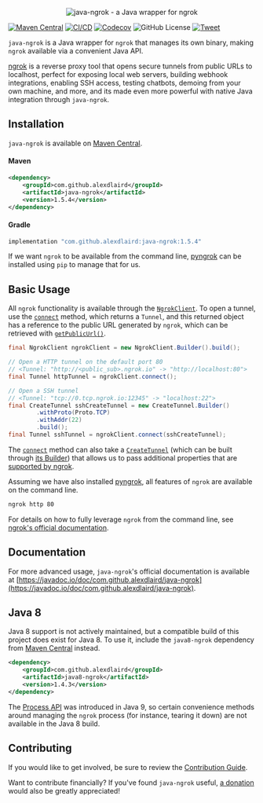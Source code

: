<p align="center"><img alt="java-ngrok - a Java wrapper for ngrok" src="https://github.com/alexdlaird/java-ngrok/raw/main/logo.png" /></p>

[![Maven Central](https://maven-badges.herokuapp.com/maven-central/com.github.alexdlaird/java-ngrok/badge.svg)](https://maven-badges.herokuapp.com/maven-central/com.github.alexdlaird/java-ngrok/)
[![CI/CD](https://github.com/alexdlaird/java-ngrok/workflows/CI/CD/badge.svg)](https://github.com/alexdlaird/java-ngrok/actions?query=workflow%3ACI%2FCD)
[![Codecov](https://codecov.io/gh/alexdlaird/java-ngrok/branch/main/graph/badge.svg)](https://codecov.io/gh/alexdlaird/java-ngrok)
![GitHub License](https://img.shields.io/github/license/alexdlaird/java-ngrok)
[![Tweet](https://img.shields.io/twitter/url/http/shields.io.svg?style=social)](https://twitter.com/intent/tweet?text=Check+out+java-ngrok%2C+a+Java+wrapper+for+%23ngrok+that+lets+you+programmatically+open+secure+%23tunnels+to+local+web+servers%2C+build+%23webhook+integrations%2C+enable+SSH+access%2C+test+chatbots%2C+demo+from+your+own+machine%2C+and+more.%0D%0A%0D%0A&url=https://github.com/alexdlaird/java-ngrok&via=alexdlaird)

`java-ngrok` is a Java wrapper for `ngrok` that manages its own binary, making `ngrok` available via a convenient Java
API.

[ngrok](https://ngrok.com) is a reverse proxy tool that opens secure tunnels from public URLs to localhost, perfect for
exposing local web servers, building webhook integrations, enabling SSH access, testing chatbots, demoing from your own
machine, and more, and its made even more powerful with native Java integration through `java-ngrok`.

## Installation

`java-ngrok` is available
on [Maven Central](https://maven-badges.herokuapp.com/maven-central/com.github.alexdlaird/java-ngrok/).

#### Maven

```xml
<dependency>
    <groupId>com.github.alexdlaird</groupId>
    <artifactId>java-ngrok</artifactId>
    <version>1.5.4</version>
</dependency>
```

#### Gradle

```groovy
implementation "com.github.alexdlaird:java-ngrok:1.5.4"
```

If we want `ngrok` to be available from the command line, [pyngrok](https://github.com/alexdlaird/pyngrok) can be
installed using `pip` to manage that for us.

## Basic Usage

All `ngrok` functionality is available through
the [`NgrokClient`](https://javadoc.io/doc/com.github.alexdlaird/java-ngrok/latest/com/github/alexdlaird/ngrok/NgrokClient.html). To open a tunnel, use
the [`connect`](https://javadoc.io/doc/com.github.alexdlaird/java-ngrok/latest/com/github/alexdlaird/ngrok/NgrokClient.html#connect(com.github.alexdlaird.ngrok.protocol.CreateTunnel))
method, which returns a `Tunnel`, and this returned object has a reference to the public URL generated by `ngrok`, which
can be retrieved with [`getPublicUrl()`](https://javadoc.io/doc/com.github.alexdlaird/java-ngrok/latest/com/github/alexdlaird/ngrok/protocol/Tunnel.html#getPublicUrl()).

```java
final NgrokClient ngrokClient = new NgrokClient.Builder().build();

// Open a HTTP tunnel on the default port 80
// <Tunnel: "http://<public_sub>.ngrok.io" -> "http://localhost:80">
final Tunnel httpTunnel = ngrokClient.connect();

// Open a SSH tunnel
// <Tunnel: "tcp://0.tcp.ngrok.io:12345" -> "localhost:22">
final CreateTunnel sshCreateTunnel = new CreateTunnel.Builder()
        .withProto(Proto.TCP)
        .withAddr(22)
        .build();
final Tunnel sshTunnel = ngrokClient.connect(sshCreateTunnel);
```

The [`connect`](https://javadoc.io/doc/com.github.alexdlaird/java-ngrok/latest/com/github/alexdlaird/ngrok/NgrokClient.html#connect(com.github.alexdlaird.ngrok.protocol.CreateTunnel))
method can also take
a [`CreateTunnel`](https://javadoc.io/doc/com.github.alexdlaird/java-ngrok/latest/com/github/alexdlaird/ngrok/protocol/CreateTunnel.html) (which can be built
through [its Builder](https://javadoc.io/doc/com.github.alexdlaird/java-ngrok/latest/com/github/alexdlaird/ngrok/protocol/CreateTunnel.Builder.html))
that allows us to pass additional properties that are [supported by ngrok](https://ngrok.com/docs#tunnel-definitions).

Assuming we have also installed [pyngrok](https://github.com/alexdlaird/pyngrok), all features of `ngrok` are available
on the command line.

```sh
ngrok http 80
```

For details on how to fully leverage `ngrok` from the command line,
see [ngrok's official documentation](https://ngrok.com/docs).

## Documentation

For more advanced usage, `java-ngrok`'s official documentation is available
at [https://javadoc.io/doc/com.github.alexdlaird/java-ngrok](https://javadoc.io/doc/com.github.alexdlaird/java-ngrok).

## Java 8

Java 8 support is not actively maintained, but a compatible build of this project does exist for Java 8. To use it,
include the `java8-ngrok` dependency from
[Maven Central](https://maven-badges.herokuapp.com/maven-central/com.github.alexdlaird/java8-ngrok/) instead.

```xml
<dependency>
    <groupId>com.github.alexdlaird</groupId>
    <artifactId>java8-ngrok</artifactId>
    <version>1.4.3</version>
</dependency>
```

The [Process API](https://docs.oracle.com/javase/9/docs/api/java/lang/ProcessHandle.html) was introduced in Java 9, so
certain convenience methods around managing the `ngrok` process (for instance, tearing it down) are not available in
the Java 8 build.

## Contributing

If you would like to get involved, be sure to review
the [Contribution Guide](https://github.com/alexdlaird/java-ngrok/blob/main/CONTRIBUTING.md).

Want to contribute financially? If you've found `java-ngrok` useful, [a donation](https://www.paypal.me/alexdlaird)
would also be greatly appreciated!
